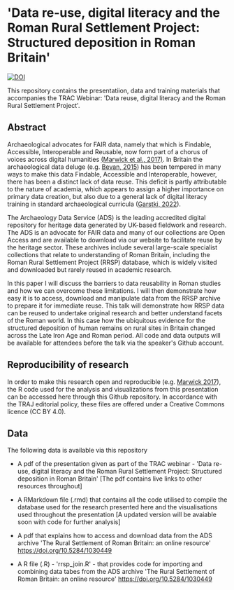 # 'Data re-use, digital literacy and the Roman Rural Settlement Project: Structured deposition in Roman Britain'

[![DOI](https://zenodo.org/badge/602466534.svg)](https://zenodo.org/badge/latestdoi/602466534)

This repository contains the presentatiion, data and training materials that accompanies the TRAC Webinar: 'Data reuse, digital literacy and the Roman Rural Settlement Project'.

## Abstract

Archaeological advocates for FAIR data, namely that which is Findable, Accessible, Interoperable and Reusable, now form part of a chorus of voices across digital humanities [(Marwick et al., 2017)](https://doi.org/10.31235/osf.io/72n8g). In Britain the archaeological data deluge (e.g. [Bevan, 2015](https://doi.org/10.15184/aqy.2015.102)) has been tempered in many ways to make this data Findable, Accessible and Interoperable, however, there has been a distinct lack of data reuse. This deficit is partly attributable to the nature of academia, which appears to assign a higher importance on primary data creation, but also due to a general lack of digital literacy training in standard archaeological curricula ([Garstki, 2022](https://doi.org/10.1017/aap.2022.3)). 

The Archaeology Data Service (ADS) is the leading accredited digital repository for heritage data generated by UK-based fieldwork and research. The ADS is an advocate for FAIR data and many of our collections are Open Access and are available to download via our website to facilitate reuse by the heritage sector. These archives include several large-scale specialist collections that relate to understanding of Roman Britain, including the Roman Rural Settlement Project (RRSP) database, which is widely visited and downloaded but rarely reused in academic research. 

In this paper I will discuss the barriers to data reusability in Roman studies and how we can overcome these limitations. I will then demonstrate how easy it is to access, download and manipulate data from the RRSP archive to prepare it for immediate reuse. This talk will demonstrate how RRSP data can be reused to undertake original research and better understand facets of the Roman world. In this case how the ubiquitous evidence for the structured deposition of human remains on rural sites in Britain changed across the Late Iron Age and Roman period. All code and data outputs will be available for attendees before the talk via the speaker's Github account.

## Reproducibility of research 

In order to make this research open and reproducible (e.g. [Marwick 2017](https://doi.org/10.1007/s10816-015-9272-9)), the R code used for the analysis and visualizations from this presentation can be accessed here through this Github repository. In accordance with the TRAJ editorial policy, these files are offered under a Creative Commons licence (CC BY 4.0). 

## Data

The following data is available via this repository

* A pdf of the presentation given as part of the TRAC webinar - 'Data re-use, digital literacy and the Roman Rural Settlement Project: Structured deposition in Roman Britain' [The pdf contains live links to other resources throughout]

* A RMarkdown file (.rmd) that contains all the code utilised to compile the database used for the research presented here and the visualisations used throughout the presentation [A updated version will be avaiable soon with code for further analysis]

* A pdf that explains how to access and download data from the ADS archive 'The Rural Settlement of Roman Britain: an online resource' https://doi.org/10.5284/1030449

* A R file (.R) - 'rrsp_join.R' - that provides code for importing and combining data tabes from the ADS archive 'The Rural Settlement of Roman Britain: an online resource' https://doi.org/10.5284/1030449
